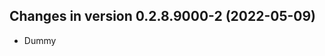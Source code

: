 




<!-- NEWS.md was auto-generated by NEWS.Rmd. Please DO NOT edit by hand!-->

## Changes in version 0.2.8.9000-2 (2022-05-09)

-   Dummy
